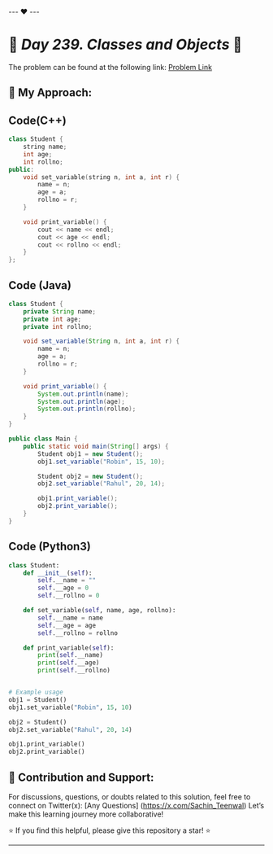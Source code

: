 --- ❤️ ---

# 🚀 _Day 239. Classes and Objects_ 🧠


The problem can be found at the following link: [Problem Link](https://www.interviewbit.com/problems/classes-and-objects-cpp/)

## 🎯 **My Approach:**


## Code(C++)
```cpp
class Student {
    string name;
    int age;
    int rollno;
public:
    void set_variable(string n, int a, int r) {
        name = n;
        age = a;
        rollno = r;
    }

    void print_variable() {
        cout << name << endl;
        cout << age << endl;
        cout << rollno << endl;
    }
};

```

## Code (Java)

```java
class Student {
    private String name;
    private int age;
    private int rollno;

    void set_variable(String n, int a, int r) {
        name = n;
        age = a;
        rollno = r;
    }

    void print_variable() {
        System.out.println(name);
        System.out.println(age);
        System.out.println(rollno);
    }
}

public class Main {
    public static void main(String[] args) {
        Student obj1 = new Student();
        obj1.set_variable("Robin", 15, 10);

        Student obj2 = new Student();
        obj2.set_variable("Rahul", 20, 14);

        obj1.print_variable();
        obj2.print_variable();
    }
}

```

## Code (Python3)

```python
class Student:
    def __init__(self):
        self.__name = ""
        self.__age = 0
        self.__rollno = 0

    def set_variable(self, name, age, rollno):
        self.__name = name
        self.__age = age
        self.__rollno = rollno

    def print_variable(self):
        print(self.__name)
        print(self.__age)
        print(self.__rollno)


# Example usage
obj1 = Student()
obj1.set_variable("Robin", 15, 10)

obj2 = Student()
obj2.set_variable("Rahul", 20, 14)

obj1.print_variable()
obj2.print_variable()

```



## 🎯 **Contribution and Support:**

For discussions, questions, or doubts related to this solution, feel free to connect on Twitter(x): [Any Questions] (https://x.com/Sachin_Teenwal) Let’s make this learning journey more collaborative!

⭐ If you find this helpful, please give this repository a star! ⭐

---
